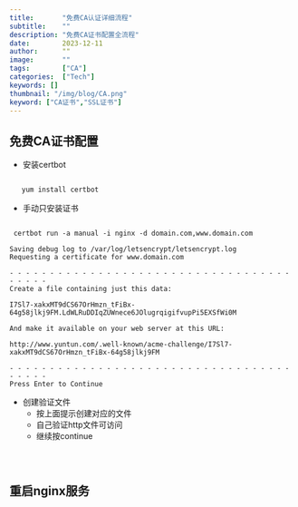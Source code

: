 ```yaml
---
title:       "免费CA认证详细流程"
subtitle:    ""
description: "免费CA证书配置全流程"
date:        2023-12-11
author:      ""
image:       ""
tags:        ["CA"]
categories:  ["Tech"]
keywords: []
thumbnail: "/img/blog/CA.png"
keyword: ["CA证书","SSL证书"]
---
```



## 免费CA证书配置

+ 安装certbot

```bash

   yum install certbot

```


+ 手动只安装证书

```shell

 certbot run -a manual -i nginx -d domain.com,www.domain.com

```

```shell
Saving debug log to /var/log/letsencrypt/letsencrypt.log
Requesting a certificate for www.domain.com

- - - - - - - - - - - - - - - - - - - - - - - - - - - - - - - - - - - - - - - -
Create a file containing just this data:

I7Sl7-xakxMT9dCS67OrHmzn_tFiBx-64g58jlkj9FM.LdWLRuDDIqZUWnece6JOlugrqigifvupPi5EXSfWi0M

And make it available on your web server at this URL:

http://www.yuntun.com/.well-known/acme-challenge/I7Sl7-xakxMT9dCS67OrHmzn_tFiBx-64g58jlkj9FM

- - - - - - - - - - - - - - - - - - - - - - - - - - - - - - - - - - - - - - - -
Press Enter to Continue

```


+ 创建验证文件
    +  按上面提示创建对应的文件
    +  自己验证http文件可访问 
    + 继续按continue


```shell
  


```

## 重启nginx服务
